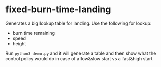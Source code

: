 # fixed-burn-time-landing

Generates a big lookup table for landing. Use the following for lookup:
- burn time remaining
- speed
- height

Run `python3 demo.py` and it will generate a table and then show what the control policy would do in case of a low&slow start vs a fast&high start
